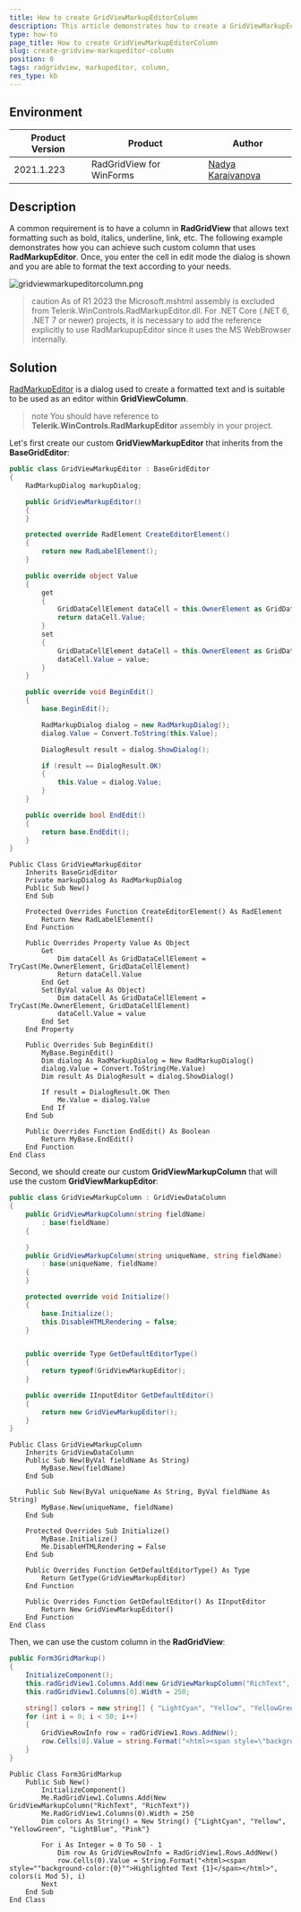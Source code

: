 ```yaml
---
title: How to create GridViewMarkupEditorColumn
description: This article demonstrates how to create a GridViewMarkupEditorColumn
type: how-to
page_title: How to create GridViewMarkupEditorColumn
slug: create-gridview-markupeditor-column
position: 0
tags: radgridview, markupeditor, column,
res_type: kb
---
```


## Environment
 
|Product Version|Product|Author|
|----|----|----|
|2021.1.223|RadGridView for WinForms|[Nadya Karaivanova](https://www.telerik.com/blogs/author/nadya-karaivanova)|
 
## Description

A common requirement is to have a column in **RadGridView** that allows text formatting such as bold, italics, underline, link, etc. The following example demonstrates how you can achieve such custom column that uses **RadMarkupEditor**. Once, you enter the cell in edit mode the dialog is shown and you are able to format the text according to your needs.

![gridviewmarkupeditorcolumn.png](images/gridviewmarkupeditorcolumn.png)

>caution As of R1 2023 the Microsoft.mshtml assembly is excluded from Telerik.WinControls.RadMarkupEditor.dll. For .NET Core (.NET 6, .NET 7 or newer) projects, it is necessary to add the reference explicitly to use RadMarkupupEditor since it uses the MS WebBrowser internally.
 
## Solution 

[RadMarkupEditor](https://docs.telerik.com/devtools/winforms/telerik-presentation-framework/markup-dialog/radmarkupdialog) is a dialog used to create a formatted text and is suitable to be used as an editor within **GridViewColumn**. 

>note You should have reference to **Telerik.WinControls.RadMarkupEditor** assembly in your project.

Let's first create our custom **GridViewMarkupEditor** that inherits from the **BaseGridEditor**:

````C#
public class GridViewMarkupEditor : BaseGridEditor
{
    RadMarkupDialog markupDialog;

    public GridViewMarkupEditor()
    {
    }

    protected override RadElement CreateEditorElement()
    {
        return new RadLabelElement();
    }

    public override object Value
    {
        get
        {
            GridDataCellElement dataCell = this.OwnerElement as GridDataCellElement;
            return dataCell.Value;
        }
        set
        {
            GridDataCellElement dataCell = this.OwnerElement as GridDataCellElement;
            dataCell.Value = value;
        }
    }

    public override void BeginEdit()
    {
        base.BeginEdit();

        RadMarkupDialog dialog = new RadMarkupDialog();
        dialog.Value = Convert.ToString(this.Value);

        DialogResult result = dialog.ShowDialog();

        if (result == DialogResult.OK)
        {
            this.Value = dialog.Value;
        }
    }

    public override bool EndEdit()
    {
        return base.EndEdit();
    }
}

````
````VB.NET
Public Class GridViewMarkupEditor
    Inherits BaseGridEditor
    Private markupDialog As RadMarkupDialog
    Public Sub New()
    End Sub

    Protected Overrides Function CreateEditorElement() As RadElement
        Return New RadLabelElement()
    End Function

    Public Overrides Property Value As Object
        Get
            Dim dataCell As GridDataCellElement = TryCast(Me.OwnerElement, GridDataCellElement)
            Return dataCell.Value
        End Get
        Set(ByVal value As Object)
            Dim dataCell As GridDataCellElement = TryCast(Me.OwnerElement, GridDataCellElement)
            dataCell.Value = value
        End Set
    End Property

    Public Overrides Sub BeginEdit()
        MyBase.BeginEdit()
        Dim dialog As RadMarkupDialog = New RadMarkupDialog()
        dialog.Value = Convert.ToString(Me.Value)
        Dim result As DialogResult = dialog.ShowDialog()

        If result = DialogResult.OK Then
            Me.Value = dialog.Value
        End If
    End Sub

    Public Overrides Function EndEdit() As Boolean
        Return MyBase.EndEdit()
    End Function
End Class

````

Second, we should create our custom **GridViewMarkupColumn** that will use the custom **GridViewMarkupEditor**:

````C#
public class GridViewMarkupColumn : GridViewDataColumn
{
    public GridViewMarkupColumn(string fieldName)
        : base(fieldName)
    {

    }
    public GridViewMarkupColumn(string uniqueName, string fieldName)
        : base(uniqueName, fieldName)
    {
    }

    protected override void Initialize()
    {
        base.Initialize();
        this.DisableHTMLRendering = false;
    }


    public override Type GetDefaultEditorType()
    {
        return typeof(GridViewMarkupEditor);
    }

    public override IInputEditor GetDefaultEditor()
    {
        return new GridViewMarkupEditor();
    }
}

````
````VB.NET
Public Class GridViewMarkupColumn
    Inherits GridViewDataColumn
    Public Sub New(ByVal fieldName As String)
        MyBase.New(fieldName)
    End Sub

    Public Sub New(ByVal uniqueName As String, ByVal fieldName As String)
        MyBase.New(uniqueName, fieldName)
    End Sub

    Protected Overrides Sub Initialize()
        MyBase.Initialize()
        Me.DisableHTMLRendering = False
    End Sub

    Public Overrides Function GetDefaultEditorType() As Type
        Return GetType(GridViewMarkupEditor)
    End Function

    Public Overrides Function GetDefaultEditor() As IInputEditor
        Return New GridViewMarkupEditor()
    End Function
End Class

````

Then, we can use the custom column in the **RadGridView**:

````C#
public Form3GridMarkup()
{
    InitializeComponent();
    this.radGridView1.Columns.Add(new GridViewMarkupColumn("RichText", "RichText"));
    this.radGridView1.Columns[0].Width = 250;

    string[] colors = new string[] { "LightCyan", "Yellow", "YellowGreen", "LightBlue", "Pink" };
    for (int i = 0; i < 50; i++)
    {
        GridViewRowInfo row = radGridView1.Rows.AddNew();
        row.Cells[0].Value = string.Format("<html><span style=\"background-color:{0}\">Highlighted Text {1}</span></html>", colors[i % 5], i);
    }
}

````
````VB.NET
Public Class Form3GridMarkup
    Public Sub New()
        InitializeComponent()
        Me.RadGridView1.Columns.Add(New GridViewMarkupColumn("RichText", "RichText"))
        Me.RadGridView1.Columns(0).Width = 250
        Dim colors As String() = New String() {"LightCyan", "Yellow", "YellowGreen", "LightBlue", "Pink"}

        For i As Integer = 0 To 50 - 1
            Dim row As GridViewRowInfo = RadGridView1.Rows.AddNew()
            row.Cells(0).Value = String.Format("<html><span style=""background-color:{0}"">Highlighted Text {1}</span></html>", colors(i Mod 5), i)
        Next
    End Sub
End Class

````


